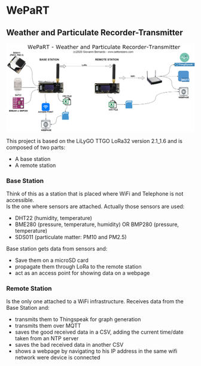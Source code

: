 # WePaRT
## Weather and Particulate Recorder-Transmitter

![WePaRT diagram](./media/wepart_diagram.png)

This project is based on the LiLyGO TTGO LoRa32 version 2.1_1.6 and is composed of two parts:  
- A base station
- A remote station

### Base Station
Think of this as a station that is placed where WiFi and Telephone is not accessible.  
Is the one where sensors are attached. Actually those sensors are used:  
- DHT22 (humidity, temperature)
- BME280 (pressure, temperature, humidity) OR BMP280 (pressure, temperature)
- SDS011 (particulate matter: PM10 and PM2.5)  

Base station gets data from sensors and:
- Save them on a microSD card
- propagate them through LoRa to the remote station
- act as an access point for showing data on a webpage

### Remote Station
Is the only one attached to a WiFi infrastructure. Receives data from the Base Station and:
- transmits them to Thingspeak for graph generation
- transmits them over MQTT
- saves the good received data in a CSV, adding the current time/date taken from an NTP server
- saves the bad received data in another CSV
- shows a webpage by navigating to his IP address in the same wifi network were device is connected
